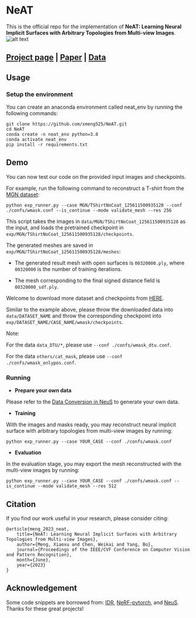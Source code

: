 # NeAT
This is the official repo for the implementation of **NeAT: Learning Neural Implicit Surfaces with Arbitrary Topologies from Multi-view Images**.
![alt text](https://xmeng525.github.io/xiaoxumeng.github.io/projects/cvpr23_neat/teaser.png)

## [Project page](https://xmeng525.github.io/xiaoxumeng.github.io/projects/cvpr23_neat) |  [Paper](https://www.dropbox.com/s/n5e2waam0ml50e0/paper.pdf?dl=0) | [Data](https://www.dropbox.com/sh/utn5rnohmr0y2c8/AACdets4PQrP5CB1KwGkpOFUa?dl=0)


## Usage

### Setup the environment

You can create an anaconda environment called neat_env by running the following commands:

```
git clone https://github.com/xmeng525/NeAT.git
cd NeAT
conda create -n neat_env python=3.8
conda activate neat_env
pip install -r requirements.txt
```

## Demo

You can now test our code on the provided input images and checkpoints.

For example, run the following command to reconstruct a T-shirt from the [MGN dataset](https://virtualhumans.mpi-inf.mpg.de/mgn/):
```
python exp_runner.py --case MGN/TShirtNoCoat_125611500935128 --conf ./confs/wmask.conf --is_continue --mode validate_mesh --res 256
```

This script takes the images in `data/MGN/TShirtNoCoat_125611500935128` as the input, and loads the pretrained checkpoint in `exp/MGN/TShirtNoCoat_125611500935128/checkpoints`. 

The generated meshes are saved in `exp/MGN/TShirtNoCoat_125611500935128/meshes`:

* The generated result mesh with open surfaces is `00320000.ply`, where `00320000` is the number of training iterations.

* The mesh corresponding to the final signed distance field is `00320000_sdf.ply`.


Welcome to download more dataset and checkpoints from [HERE](https://www.dropbox.com/sh/utn5rnohmr0y2c8/AACdets4PQrP5CB1KwGkpOFUa?dl=0).

Similar to the example above, please throw the downloaded data into `data/DATASET_NAME` and throw the corresponding checkpoint into `exp/DATASET_NAME/CASE_NAME/wmask/checkpoints`.

Note:

For the data `data_DTU/*`, please use `--conf ./confs/wmask_dtu.conf`.

For the data `others/cat_mask`, please use `--conf ./confs/wmask_onlypos.conf`.

### Running
- **Prepare your own data**

Please refer to the [Data Conversion in NeuS](https://github.com/Totoro97/NeuS#data-convention) to generate your own data.

- **Training**

With the images and masks ready, you may reconstruct neural implicit surface with arbitrary topologies from multi-view images by running:
```
python exp_runner.py --case YOUR_CASE --conf ./confs/wmask.conf
```

- **Evaluation**

In the evaluation stage, you may export the mesh reconstructed with the multi-view images by running:
```
python exp_runner.py --case YOUR_CASE --conf ./confs/wmask.conf --is_continue --mode validate_mesh --res 512
```

## Citation

If you find our work useful in your research, please consider citing:

```
@article{meng_2023_neat,
	title={NeAT: Learning Neural Implicit Surfaces with Arbitrary Topologies from Multi-view Images},
	author={Meng, Xiaoxu and Chen, Weikai and Yang, Bo},
	journal={Proceedings of the IEEE/CVF Conference on Computer Vision and Pattern Recognition},
	month={June},
	year={2023}
}
```

## Acknowledgement

Some code snippets are borrowed from: [IDR](https://github.com/lioryariv/idr), [NeRF-pytorch](https://github.com/yenchenlin/nerf-pytorch), and [NeuS](https://github.com/Totoro97/NeuS). Thanks for these great projects!